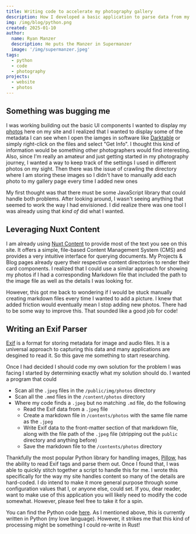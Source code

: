 ```yaml
---
title: Writing code to accelerate my photography gallery
description: How I developed a basic application to parse data from my photo files and power my website development.
img: /img/blog/python.png
created: 2025-01-10
author:
  name: Ryan Manzer
  description: He puts the Manzer in Supermanzer
  image: '/img/supermanzer.jpeg'
tags:
  - python
  - code
  - photography
projects:
  - website
  - photos
---
```


## Something was bugging me
I was working building out the basic UI components I wanted to display my <a href="/photos">photos</a> here on my site and I realized that I wanted to display some of the metadata I can see when I open the iamges in software like <a href="https://www.darktable.org/">Darktable</a> or simply right-click on the files and select "Get Info".  I thought this kind of information would be something other photographers would find interesting.  Also, since I'm really an amateur and just getting started in my photography journey, I wanted a way to keep track of the settings I used in different photos on my sight. Then there was the issue of crawling the directory where I am storing these images so I didn't have to manually add each photo to my gallery page every time I added new ones

My first thought was that there must be some JavaScript library that could handle both problems.  After looking around, I wasn't seeing anything that seemed to work the way I had envisioned.  I did realize there was one tool I was already using that _kind of_ did what I wanted.  

## Leveraging Nuxt Content

I am already using <a href="https://content.nuxt.com/">Nuxt Content</a> to provide most of the text you see on this site.  It offers a simple, file-based Content Management System (CMS) and provides a very intuitive interface for querying documents.  My Projects & Blog pages already query their respective content directories to render their card components.  I realized that I could use a similar approach for showing my photos if I had a corresponding Markdown file that included the path to the image file as well as the details I was looking for.

However, this got me back to wondering if I would be stuck manually creating markdown files every time I wanted to add a picture.  I knew that added friction would eventually mean I stop adding new photos.  There had to be some way to improve this.  That sounded like a good job for code!

## Writing an Exif Parser

<a href="https://en.wikipedia.org/wiki/Exif">Exif<a> is a format for storing metadata for image and audio files.  It is a universal approach to capturing this data and many applications are desgined to read it.  So this gave me something to start researching.


Once I had decided I should code my own solution for the problem I was facing I started by determining exactly what my solution should do. I wanted a program that could 
- Scan all the `.jpeg` files in the `/public/img/photos` directory
- Scan all the `.mmd` files in the `/content/photos` directory
- Where my code finds a `.jpeg` but no matching `.md` file, do the following
    - Read the Exif data from a `.jpeg` file
    - Create a markdown file in `/contents/photos` with the same file name as the `.jpeg`
    - Write Exif data to the front-matter section of that markdown file, along with the file path of the `.jpeg` file (stripping out the `public` directory and anything before)
    - Save the markdown file to the `/contents/photos` directory

Thankfully the most popular Python library for handling images, <a href="https://pypi.org/project/pillow/">Pillow<a>, has the ability to read Exif tags and parse them out.  Once I found that, I was able to quickly stitch together a script to handle this for me.  I wrote this specifically for the way my site handles content so many of the details are hard-coded.  I do intend to make it more general purpose through some configuration values that I, or anyone else, could set.  If you, dear reader, want to make use of this application you will likely need to modify the code somewhat.  However, please feel free to take it for a spin.

You can find the Python code [here](https://github.com/supermanzer/photo-info).  As I mentioned above, this is currently written in Python (my love language).  However, it strikes me that this kind of processing might be something I could re-write in Rust!